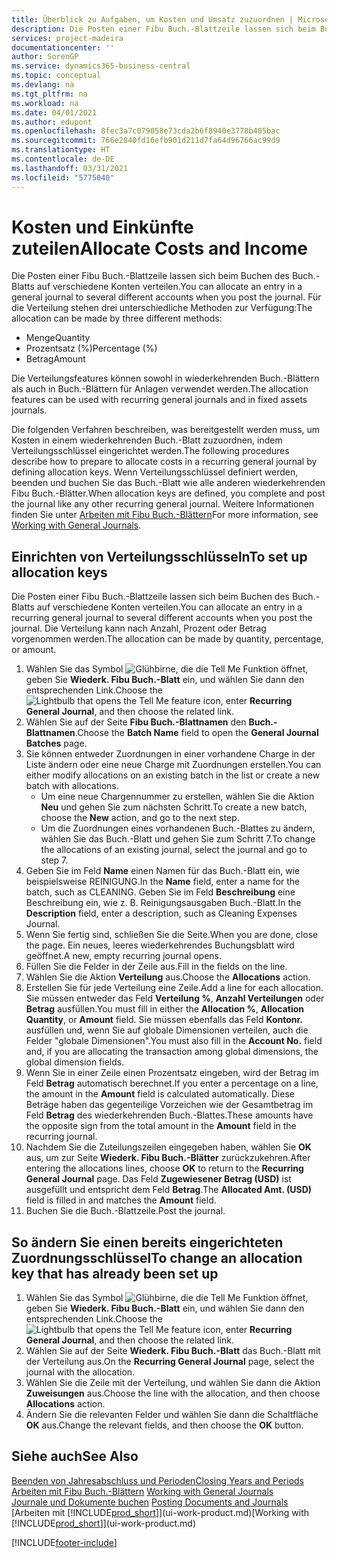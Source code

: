 ```yaml
---
title: Überblick zu Aufgaben, um Kosten und Umsatz zuzuordnen | Microsoft Docs
description: Die Posten einer Fibu Buch.-Blattzeile lassen sich beim Buchen des Buch.-Blatts auf verschiedene Konten verteilen.
services: project-madeira
documentationcenter: ''
author: SorenGP
ms.service: dynamics365-business-central
ms.topic: conceptual
ms.devlang: na
ms.tgt_pltfrm: na
ms.workload: na
ms.date: 04/01/2021
ms.author: edupont
ms.openlocfilehash: 8fec3a7c079058e73cda2b6f8940e3778b405bac
ms.sourcegitcommit: 766e2840fd16efb901d211d7fa64d96766ac99d9
ms.translationtype: HT
ms.contentlocale: de-DE
ms.lasthandoff: 03/31/2021
ms.locfileid: "5775040"
---
```

# <a name="allocate-costs-and-income"></a><span data-ttu-id="41f1a-103">Kosten und Einkünfte zuteilen</span><span class="sxs-lookup"><span data-stu-id="41f1a-103">Allocate Costs and Income</span></span>
<span data-ttu-id="41f1a-104">Die Posten einer Fibu Buch.-Blattzeile lassen sich beim Buchen des Buch.-Blatts auf verschiedene Konten verteilen.</span><span class="sxs-lookup"><span data-stu-id="41f1a-104">You can allocate an entry in a general journal to several different accounts when you post the journal.</span></span> <span data-ttu-id="41f1a-105">Für die Verteilung stehen drei unterschiedliche Methoden zur Verfügung:</span><span class="sxs-lookup"><span data-stu-id="41f1a-105">The allocation can be made by three different methods:</span></span>

* <span data-ttu-id="41f1a-106">Menge</span><span class="sxs-lookup"><span data-stu-id="41f1a-106">Quantity</span></span>
* <span data-ttu-id="41f1a-107">Prozentsatz (%)</span><span class="sxs-lookup"><span data-stu-id="41f1a-107">Percentage (%)</span></span>
* <span data-ttu-id="41f1a-108">Betrag</span><span class="sxs-lookup"><span data-stu-id="41f1a-108">Amount</span></span>

<span data-ttu-id="41f1a-109">Die Verteilungsfeatures können sowohl in wiederkehrenden Buch.-Blättern als auch in Buch.-Blättern für Anlagen verwendet werden.</span><span class="sxs-lookup"><span data-stu-id="41f1a-109">The allocation features can be used with recurring general journals and in fixed assets journals.</span></span>
<!--You can also distribute the cost or revenue of a line to an intercompany partner when you post a sales or purchase document. When you post the document, a line will be posted in your general journal, and a corresponding line will be created in the intercompany outbox.-->

<span data-ttu-id="41f1a-110">Die folgenden Verfahren beschreiben, was bereitgestellt werden muss, um Kosten in einem wiederkehrenden Buch.-Blatt zuzuordnen, indem Verteilungsschlüssel eingerichtet werden.</span><span class="sxs-lookup"><span data-stu-id="41f1a-110">The following procedures describe how to prepare to allocate costs in a recurring general journal by defining allocation keys.</span></span> <span data-ttu-id="41f1a-111">Wenn Verteilungsschlüssel definiert werden, beenden und buchen Sie das Buch.-Blatt wie alle anderen wiederkehrenden Fibu Buch.-Blätter.</span><span class="sxs-lookup"><span data-stu-id="41f1a-111">When allocation keys are defined, you complete and post the journal like any other recurring general journal.</span></span> <span data-ttu-id="41f1a-112">Weitere Informationen finden Sie unter [Arbeiten mit Fibu Buch.-Blättern](ui-work-general-journals.md)</span><span class="sxs-lookup"><span data-stu-id="41f1a-112">For more information, see [Working with General Journals](ui-work-general-journals.md).</span></span>

## <a name="to-set-up-allocation-keys"></a><span data-ttu-id="41f1a-113">Einrichten von Verteilungsschlüsseln</span><span class="sxs-lookup"><span data-stu-id="41f1a-113">To set up allocation keys</span></span>
<span data-ttu-id="41f1a-114">Die Posten einer Fibu Buch.-Blattzeile lassen sich beim Buchen des Buch.-Blatts auf verschiedene Konten verteilen.</span><span class="sxs-lookup"><span data-stu-id="41f1a-114">You can allocate an entry in a recurring general journal to several different accounts when you post the journal.</span></span> <span data-ttu-id="41f1a-115">Die Verteilung kann nach Anzahl, Prozent oder Betrag vorgenommen werden.</span><span class="sxs-lookup"><span data-stu-id="41f1a-115">The allocation can be made by quantity, percentage, or amount.</span></span>
1. <span data-ttu-id="41f1a-116">Wählen Sie das Symbol ![Glühbirne, die die Tell Me Funktion öffnet](media/ui-search/search_small.png "Was möchten Sie tun?"), geben Sie **Wiederk. Fibu Buch.-Blatt** ein, und wählen Sie dann den entsprechenden Link.</span><span class="sxs-lookup"><span data-stu-id="41f1a-116">Choose the ![Lightbulb that opens the Tell Me feature](media/ui-search/search_small.png "Tell me what you want to do") icon, enter **Recurring General Journal**, and then choose the related link.</span></span>
2. <span data-ttu-id="41f1a-117">Wählen Sie auf der Seite **Fibu Buch.-Blattnamen** den **Buch.-Blattnamen**.</span><span class="sxs-lookup"><span data-stu-id="41f1a-117">Choose the **Batch Name** field to open the **General Journal Batches** page.</span></span>
3. <span data-ttu-id="41f1a-118">Sie können entweder Zuordnungen in einer vorhandene Charge in der Liste ändern oder eine neue Charge mit Zuordnungen erstellen.</span><span class="sxs-lookup"><span data-stu-id="41f1a-118">You can either modify allocations on an existing batch in the list or create a new batch with allocations.</span></span>
   * <span data-ttu-id="41f1a-119">Um eine neue Chargennummer zu erstellen, wählen Sie die Aktion **Neu** und gehen Sie zum nächsten Schritt.</span><span class="sxs-lookup"><span data-stu-id="41f1a-119">To create a new batch, choose the **New** action, and go to the next step.</span></span>
   * <span data-ttu-id="41f1a-120">Um die Zuordnungen eines vorhandenen Buch.-Blattes zu ändern, wählen Sie das Buch.-Blatt und gehen Sie zum Schritt 7.</span><span class="sxs-lookup"><span data-stu-id="41f1a-120">To change the allocations of an existing journal, select the journal and go to step 7.</span></span>    
4. <span data-ttu-id="41f1a-121">Geben Sie im Feld **Name** einen Namen für das Buch.-Blatt ein, wie beispielsweise REINIGUNG.</span><span class="sxs-lookup"><span data-stu-id="41f1a-121">In the **Name** field, enter a name for the batch, such as CLEANING.</span></span> <span data-ttu-id="41f1a-122">Geben Sie im Feld **Beschreibung** eine Beschreibung ein, wie z. B. Reinigungsausgaben Buch.-Blatt.</span><span class="sxs-lookup"><span data-stu-id="41f1a-122">In the **Description** field, enter a description, such as Cleaning Expenses Journal.</span></span>
5. <span data-ttu-id="41f1a-123">Wenn Sie fertig sind, schließen Sie die Seite.</span><span class="sxs-lookup"><span data-stu-id="41f1a-123">When you are done, close the page.</span></span> <span data-ttu-id="41f1a-124">Ein neues, leeres wiederkehrendes Buchungsblatt wird geöffnet.</span><span class="sxs-lookup"><span data-stu-id="41f1a-124">A new, empty recurring journal opens.</span></span>
6. <span data-ttu-id="41f1a-125">Füllen Sie die Felder in der Zeile aus.</span><span class="sxs-lookup"><span data-stu-id="41f1a-125">Fill in the fields on the line.</span></span>
7. <span data-ttu-id="41f1a-126">Wählen Sie die Aktion **Verteilung** aus.</span><span class="sxs-lookup"><span data-stu-id="41f1a-126">Choose the **Allocations** action.</span></span>
8. <span data-ttu-id="41f1a-127">Erstellen Sie für jede Verteilung eine Zeile.</span><span class="sxs-lookup"><span data-stu-id="41f1a-127">Add a line for each allocation.</span></span> <span data-ttu-id="41f1a-128">Sie müssen entweder das Feld **Verteilung %**, **Anzahl Verteilungen** oder **Betrag** ausfüllen.</span><span class="sxs-lookup"><span data-stu-id="41f1a-128">You must fill in either the **Allocation %**, **Allocation Quantity**, or **Amount** field.</span></span> <span data-ttu-id="41f1a-129">Sie müssen ebenfalls das Feld **Kontonr.** ausfüllen und, wenn Sie auf globale Dimensionen verteilen, auch die Felder "globale Dimensionen".</span><span class="sxs-lookup"><span data-stu-id="41f1a-129">You must also fill in the **Account No.** field and, if you are allocating the transaction among global dimensions, the global dimension fields.</span></span>
9. <span data-ttu-id="41f1a-130">Wenn Sie in einer Zeile einen Prozentsatz eingeben, wird der Betrag im Feld **Betrag** automatisch berechnet.</span><span class="sxs-lookup"><span data-stu-id="41f1a-130">If you enter a percentage on a line, the amount in the **Amount** field is calculated automatically.</span></span> <span data-ttu-id="41f1a-131">Diese Beträge haben das gegenteilige Vorzeichen wie der Gesamtbetrag im Feld **Betrag** des wiederkehrenden Buch.-Blattes.</span><span class="sxs-lookup"><span data-stu-id="41f1a-131">These amounts have the opposite sign from the total amount in the **Amount** field in the recurring journal.</span></span>
10. <span data-ttu-id="41f1a-132">Nachdem Sie die Zuteilungszeilen eingegeben haben, wählen Sie **OK** aus, um zur Seite **Wiederk. Fibu Buch.-Blätter** zurückzukehren.</span><span class="sxs-lookup"><span data-stu-id="41f1a-132">After entering the allocations lines, choose **OK** to return to the **Recurring General Journal** page.</span></span> <span data-ttu-id="41f1a-133">Das Feld **Zugewiesener Betrag (USD)** ist ausgefüllt und entspricht dem Feld **Betrag**.</span><span class="sxs-lookup"><span data-stu-id="41f1a-133">The **Allocated Amt. (USD)** field is filled in and matches the **Amount** field.</span></span>
11. <span data-ttu-id="41f1a-134">Buchen Sie die Buch.-Blattzeile.</span><span class="sxs-lookup"><span data-stu-id="41f1a-134">Post the journal.</span></span>

## <a name="to-change-an-allocation-key-that-has-already-been-set-up"></a><span data-ttu-id="41f1a-135">So ändern Sie einen bereits eingerichteten Zuordnungsschlüssel</span><span class="sxs-lookup"><span data-stu-id="41f1a-135">To change an allocation key that has already been set up</span></span>
1. <span data-ttu-id="41f1a-136">Wählen Sie das Symbol ![Glühbirne, die die Tell Me Funktion öffnet](media/ui-search/search_small.png "Was möchten Sie tun?"), geben Sie **Wiederk. Fibu Buch.-Blatt** ein, und wählen Sie dann den entsprechenden Link.</span><span class="sxs-lookup"><span data-stu-id="41f1a-136">Choose the ![Lightbulb that opens the Tell Me feature](media/ui-search/search_small.png "Tell me what you want to do") icon, enter **Recurring General Journal**, and then choose the related link.</span></span>
2. <span data-ttu-id="41f1a-137">Wählen Sie auf der Seite **Wiederk. Fibu Buch.-Blatt** das Buch.-Blatt mit der Verteilung aus.</span><span class="sxs-lookup"><span data-stu-id="41f1a-137">On the **Recurring General Journal** page, select the journal with the allocation.</span></span>
3. <span data-ttu-id="41f1a-138">Wählen Sie die Zeile mit der Verteilung, und wählen Sie dann die Aktion **Zuweisungen** aus.</span><span class="sxs-lookup"><span data-stu-id="41f1a-138">Choose the line with the allocation, and then choose **Allocations** action.</span></span>
4. <span data-ttu-id="41f1a-139">Ändern Sie die relevanten Felder und wählen Sie dann die Schaltfläche **OK** aus.</span><span class="sxs-lookup"><span data-stu-id="41f1a-139">Change the relevant fields, and then choose the **OK** button.</span></span>

## <a name="see-also"></a><span data-ttu-id="41f1a-140">Siehe auch</span><span class="sxs-lookup"><span data-stu-id="41f1a-140">See Also</span></span>
[<span data-ttu-id="41f1a-141">Beenden von Jahresabschluss und Perioden</span><span class="sxs-lookup"><span data-stu-id="41f1a-141">Closing Years and Periods</span></span>](year-close-years-periods.md)  
<span data-ttu-id="41f1a-142">[Arbeiten mit Fibu Buch.-Blättern](ui-work-general-journals.md)  </span><span class="sxs-lookup"><span data-stu-id="41f1a-142">[Working with General Journals](ui-work-general-journals.md)  </span></span>  
<span data-ttu-id="41f1a-143">[Journale und Dokumente buchen](ui-post-documents-journals.md)  </span><span class="sxs-lookup"><span data-stu-id="41f1a-143">[Posting Documents and Journals](ui-post-documents-journals.md)  </span></span>  
<span data-ttu-id="41f1a-144">[Arbeiten mit [!INCLUDE[prod_short](includes/prod_short.md)]](ui-work-product.md)</span><span class="sxs-lookup"><span data-stu-id="41f1a-144">[Working with [!INCLUDE[prod_short](includes/prod_short.md)]](ui-work-product.md)</span></span>


[!INCLUDE[footer-include](includes/footer-banner.md)]